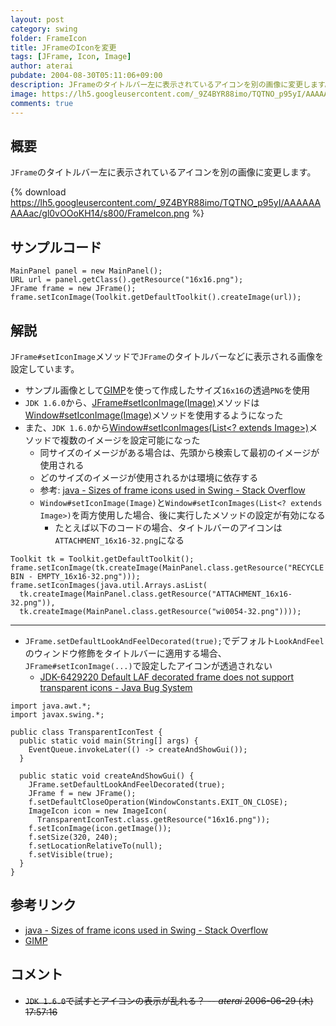```yaml
---
layout: post
category: swing
folder: FrameIcon
title: JFrameのIconを変更
tags: [JFrame, Icon, Image]
author: aterai
pubdate: 2004-08-30T05:11:06+09:00
description: JFrameのタイトルバー左に表示されているアイコンを別の画像に変更します。
image: https://lh5.googleusercontent.com/_9Z4BYR88imo/TQTNO_p95yI/AAAAAAAAAac/gl0vOOoKH14/s800/FrameIcon.png
comments: true
---
```

## 概要
`JFrame`のタイトルバー左に表示されているアイコンを別の画像に変更します。

{% download https://lh5.googleusercontent.com/_9Z4BYR88imo/TQTNO_p95yI/AAAAAAAAAac/gl0vOOoKH14/s800/FrameIcon.png %}

## サンプルコード
<pre class="prettyprint"><code>MainPanel panel = new MainPanel();
URL url = panel.getClass().getResource("16x16.png");
JFrame frame = new JFrame();
frame.setIconImage(Toolkit.getDefaultToolkit().createImage(url));
</code></pre>

## 解説
`JFrame#setIconImage`メソッドで`JFrame`のタイトルバーなどに表示される画像を設定しています。

- サンプル画像として[GIMP](https://www.gimp.org/)を使って作成したサイズ`16x16`の透過`PNG`を使用
- `JDK 1.6.0`から、[JFrame#setIconImage(Image)](https://docs.oracle.com/javase/jp/8/docs/api/javax/swing/JFrame.html#setIconImage-java.awt.Image-)メソッドは[Window#setIconImage(Image)](https://docs.oracle.com/javase/jp/8/docs/api/java/awt/Window.html#setIconImage-java.awt.Image-)メソッドを使用するようになった
- また、`JDK 1.6.0`から[Window#setIconImages(List<? extends Image>)](https://docs.oracle.com/javase/jp/8/docs/api/java/awt/Window.html#setIconImages-java.util.List-)メソッドで複数のイメージを設定可能になった
    - 同サイズのイメージがある場合は、先頭から検索して最初のイメージが使用される
    - どのサイズのイメージが使用されるかは環境に依存する
    - 参考: [java - Sizes of frame icons used in Swing - Stack Overflow](https://stackoverflow.com/questions/18224184/sizes-of-frame-icons-used-in-swing)
    - `Window#setIconImage(Image)`と`Window#setIconImages(List<? extends Image>)`を両方使用した場合、後に実行したメソッドの設定が有効になる
        - たとえば以下のコードの場合、タイトルバーのアイコンは`ATTACHMENT_16x16-32.png`になる

<!-- dummy comment line for breaking list -->

<pre class="prettyprint"><code>Toolkit tk = Toolkit.getDefaultToolkit();
frame.setIconImage(tk.createImage(MainPanel.class.getResource("RECYCLE BIN - EMPTY_16x16-32.png")));
frame.setIconImages(java.util.Arrays.asList(
  tk.createImage(MainPanel.class.getResource("ATTACHMENT_16x16-32.png")),
  tk.createImage(MainPanel.class.getResource("wi0054-32.png"))));
</code></pre>

- - - -
- `JFrame.setDefaultLookAndFeelDecorated(true);`でデフォルト`LookAndFeel`のウィンドウ修飾をタイトルバーに適用する場合、`JFrame#setIconImage(...)`で設定したアイコンが透過されない
    - [JDK-6429220 Default LAF decorated frame does not support transparent icons - Java Bug System](https://bugs.openjdk.java.net/browse/JDK-6429220)

<!-- dummy comment line for breaking list -->

<pre class="prettyprint"><code>import java.awt.*;
import javax.swing.*;

public class TransparentIconTest {
  public static void main(String[] args) {
    EventQueue.invokeLater(() -&gt; createAndShowGui());
  }

  public static void createAndShowGui() {
    JFrame.setDefaultLookAndFeelDecorated(true);
    JFrame f = new JFrame();
    f.setDefaultCloseOperation(WindowConstants.EXIT_ON_CLOSE);
    ImageIcon icon = new ImageIcon(
      TransparentIconTest.class.getResource("16x16.png"));
    f.setIconImage(icon.getImage());
    f.setSize(320, 240);
    f.setLocationRelativeTo(null);
    f.setVisible(true);
  }
}
</code></pre>

## 参考リンク
- [java - Sizes of frame icons used in Swing - Stack Overflow](https://stackoverflow.com/questions/18224184/sizes-of-frame-icons-used-in-swing)
- [GIMP](https://www.gimp.org/)

<!-- dummy comment line for breaking list -->

## コメント
- ~~`JDK 1.6.0`で試すとアイコンの表示が乱れる？ -- *aterai* 2006-06-29 (木) 17:57:16~~

<!-- dummy comment line for breaking list -->
